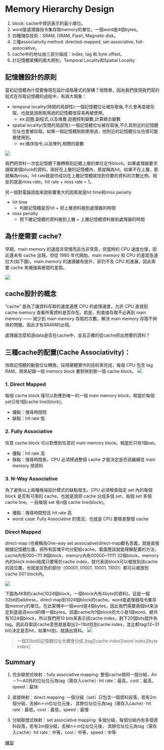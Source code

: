 # Memory Hierarchy Design
1. block: cache中資訊表示的最小單位。
2. word是處理器指令集存取memory的單位，一個word是4個bytes。
3. 四種儲存技術：SRAM, DRAM, Flash, Magnetic disk。
4. 三種associativity method: directed-mapped, set-associative, full-associative。
5. cache中的地址由三部分組成：index, tag 和 byte offset。
6. 計記憶體架構的兩大原則，Temporal Locality和Spatial Locality

## 記憶體設計的原則
當初記憶體為什麼要像現在設計成階層式的架構？很簡單，因為我們發現我們寫的程式在存取記憶體的過程中，有兩大現象：

- temporal locality(時間的局部性):一個記憶體位址被存取後,不久會再度被存取，也就是說剛剛用過的記憶體很容易再被使用。
  - ex:迴圈,副程式,以及堆疊,迴圈控制變數,計算總合變數
- spatial locality(空間的局部性):一個記憶體位址被存取後,不久其附近的記憶體位址也會被存取。如果一個記憶體剛剛使用過，他附近的記憶體位址也很可能被使用到。
  - ex:循序指令,以及陣列,相關的變數

![](https://i.imgur.com/6wqhGGI.png)

我們把資料一次從記憶體下層轉移到記體上層的單位定作block。如果處理器要求讀取某個block的資料，剛好在上層的記憶體內，那就稱為hit。如果不在上層，那就稱為miss。hit rate就是你成功在上層記憶體就找到你要的資料的次數比例。相反的就是miss rate。hit rate + miss rate = 1。

另一個對電腦效能來說影響重大的因素就是hit time和miss penalty

- hit time
  - 判斷記憶體是否hit + 把上層資料搬到處理器的時間
- miss penalty
  - 把下層記憶體的資料搬到上層 + 上層記憶體資料搬到處理器的時間

## 為什麼需要 cache?
早期，main memory 的速度非常慢而且也非常貴，但當時的 CPU 速度也慢，因此還未有 cache 出現。但從 1980 年代開始，main memory 和 CPU 的差距急速拉大(如下圖)，main memory 的速讀雖有提升，卻仍不及 CPU 的進展，因此需要 cache 來補強兩者間的差距。

![](https://i.imgur.com/9O3rnCZ.png)

## cache設計的概念
“cache” 是為了讓資料存取的速度適應 CPU 的處理速度，允許 CPU 直接到 cache memory 查看所需資料是否存在。若是，則直接存取不必再到 main memory —— 減少到 main memory 存取的次數，解決 main memory 存取不夠快的問題。因此才有SRAM的出現。

處理器怎麼知道data是否在cache中，並且正確的從cache抓出想要的資料？

## 三種cache的配置(Cache Associativity)：
快取記憶體的動態位址轉換，採用硬體實作的技術來完成，每個 CPU 包含 tag RAM，用來紀錄一個 memory block 要對映到那一個 cache block。
![](https://pic3.zhimg.com/80/90bf0022f6523251334ad507324873e6_720w.jpg)

### 1. Direct Mapped 
每個 cache block 僅可以對應到唯一的一個 main memory block，相當於每個set只有1個cache line(block)。
- 優點：搜尋時間短
- 缺點：hit rate 低
### 2. Fully Associative
任意 cache block 可以對應到任意的 main memory block。相當於只有1個set。
- 優點：hit rate 高
- 缺點：搜尋時間長，CPU 必須掃過整個 cache 才能決定是否該繼續往 main memory 撈資料
### 3. N-Way Associative
為了避免以上兩種極端設計模式的缺點發生。CPU 必須檢查指定 set 內的每個 block 是否有可用的 cache。也就是說把 cache 分成多個 set，每個 set 多個 cache line。一般每個 set 有n個 cache line(block)。
- 優點：搜尋時間短且 hit rate 高
- worst case: Fully Associative 的情況，也就是 CPU 要檢查整個 cache

### Direct Mapped 
direct-map (也被稱為One-way set associative)direct-map顧名思義，就是直接根據記憶體位置，把所有區塊平均分配給cache。看圖應該就能理解配置的方法，cache內有000~111 8個block，memory內有00000~11111 32個block，memory內的block index結尾只要等於cache index，就代表該block可以被放到該cache的該位置。也就是灰色的部份（00001, 01001, 10001, 11001）都可以被放到cache 001 block內。

![](https://i.imgur.com/NOSOuvy.png)


下圖為4KB的cache(1024個block，一個block內有4byte的資料)。這是一個32bit的address，direct map到1024個block的cache。word是處理器指令集存取memory的單位。在此架構中一個word是4個bytes，因此我們需要兩個bit來決定到底是該word的哪一個bytes。該圖cache內1個block的大小是1個word，總共有1024個block，所以我們用10 bits來表示該cache index，剩下20個bits就作為tag。因此存取該cache意思就是取出2~11bit找到cache index，並比較tag(12~31 bit)決定是否hit，如果hit到，就讀出資料。
![](https://i.imgur.com/8or05u6.png)

> 一個32bit的記憶體位址大概會分成 [tag][cache index][word index][byte index]



## Summary
1. 完全聯想式映射：fully associative mapping‧
  整個cache視同一個分組，An－1～A0外的位址位元為tag（需存入cache）‧
  hit rate：最高，cost：最高，speed：最快‧
2. 直接映射：direct mapping‧
  一個分組（set）只包含一個資料段落，若有2m個分組，去掉n＋m位址位元後，
  其餘位址位元為tag（需存入cache）‧
  hit rate：最低，cost：最低，speed：最慢‧

3. 分組聯想式映射：set associative mapping‧
  多個分組，每個分組內有多個資料段落，若有2m個分組，去掉n＋m位址位元後，
  其餘位址位元為tag（需存入cache）‧
  hit rate：中等，cost：中等，speed：中等‧

[練習](http://www.cs.nthu.edu.tw/~tingting/Archi_17/week14_class_sheet%20-%20ans_fix.pdf)
